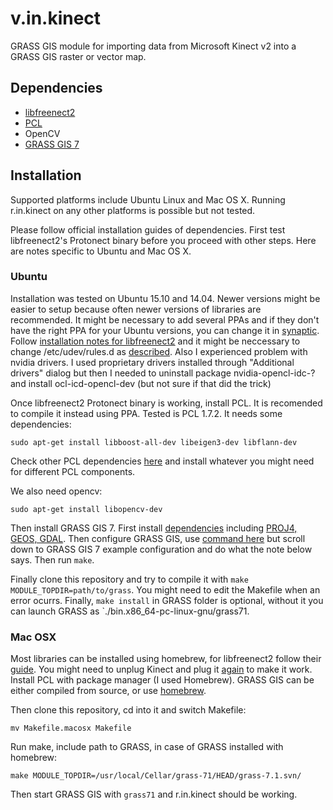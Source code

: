 # v.in.kinect
GRASS GIS module for importing data from Microsoft Kinect v2 into a GRASS GIS raster or vector map.

## Dependencies
 * [libfreenect2](https://github.com/OpenKinect/libfreenect2)
 * [PCL](pointclouds.org)
 * OpenCV
 * [GRASS GIS 7](grass.osgeo.org)

## Installation
Supported platforms include Ubuntu Linux and Mac OS X. Running r.in.kinect on any other platforms is possible but not tested.

Please follow official installation guides of dependencies. First test libfreenect2's Protonect binary before you proceed with other steps. Here are notes specific to Ubuntu and Mac OS X.

### Ubuntu
Installation was tested on Ubuntu 15.10 and 14.04. Newer versions might be easier to setup because often newer versions of libraries are recommended. It might be necessary to add several PPAs and if they don't have the right PPA for your Ubuntu versions, you can change it in [synaptic](http://askubuntu.com/a/293210). Follow [installation notes for libfreenect2](https://github.com/OpenKinect/libfreenect2#debianubuntu-1404) and it might be neccessary to change /etc/udev/rules.d as [described](https://github.com/OpenKinect/libfreenect2#protonect-complains-about-no-device-connected-or-failure-opening-device). Also I experienced problem with nvidia drivers. I used proprietary drivers installed through "Additional drivers" dialog but then I needed to uninstall package nvidia-opencl-idc-? and install ocl-icd-opencl-dev (but not sure if that did the trick)

Once libfreenect2 Protonect binary is working, install PCL. It is recomended to compile it instead using PPA. Tested is PCL 1.7.2. It needs some dependencies:

    sudo apt-get install libboost-all-dev libeigen3-dev libflann-dev
  
Check other PCL dependencies [here](http://pointclouds.org/documentation/tutorials/compiling_pcl_posix.php) and install whatever you might need for different PCL components.

We also need opencv:

    sudo apt-get install libopencv-dev

Then install GRASS GIS 7. First install [dependencies](https://grasswiki.osgeo.org/wiki/Compile_and_Install_Ubuntu#Current_stable_Ubuntu_version) including [PROJ4, GEOS, GDAL](https://grasswiki.osgeo.org/wiki/Compile_and_Install_Ubuntu#Using_pre-compiled_dev_Packages_for_PROJ.4.2C_GEOS_and_GDAL). Then configure GRASS GIS, use [command here](https://grasswiki.osgeo.org/wiki/Compile_and_Install_Ubuntu#GRASS_GIS) but scroll down to GRASS GIS 7 example configuration and do what the note below says. Then run `make`.

Finally clone this repository and try to compile it with `make MODULE_TOPDIR=path/to/grass`. You might need to edit the Makefile when an error ocurrs. Finally, `make install` in GRASS folder is optional, without it you can launch GRASS as `./bin.x86_64-pc-linux-gnu/grass71.


### Mac OSX
Most libraries can be installed using homebrew, for libfreenect2 follow their  [guide](https://github.com/OpenKinect/libfreenect2#mac-osx). You might need to unplug Kinect and plug it [again](https://github.com/OpenKinect/libfreenect2#protonect-complains-about-no-device-connected-or-failure-opening-device) to make it work. Install PCL with package manager (I used Homebrew). GRASS GIS can be either compiled from source, or use [homebrew](https://grasswiki.osgeo.org/wiki/Compiling_on_MacOSX_using_homebrew).

Then clone this repository, cd into it and switch Makefile:

    mv Makefile.macosx Makefile

Run make, include path to GRASS, in case of GRASS installed with homebrew:

    make MODULE_TOPDIR=/usr/local/Cellar/grass-71/HEAD/grass-7.1.svn/
    
Then start GRASS GIS with `grass71` and r.in.kinect should be working.




